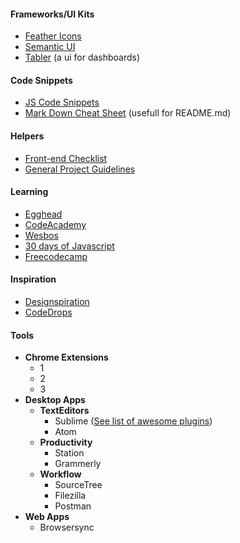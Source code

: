 #### Frameworks/UI Kits

* [Feather Icons](https://feathericons.com/)
* [Semantic UI](https://semantic-ui.com/)
* [Tabler](https://tabler.github.io/) \(a ui for dashboards\)

#### Code Snippets

* [JS Code Snippets](https://github.com/Chalarangelo/30-seconds-of-code#array-concatenation)
* [Mark Down Cheat Sheet](https://github.com/adam-p/markdown-here/wiki/Markdown-Cheatsheet) \(usefull for README.md\)

#### Helpers

* [Front-end Checklist](https://frontendchecklist.io/?ref=producthunt)
* [General Project Guidelines](https://github.com/elsewhencode/project-guidelines#readme)

#### Learning

* [Egghead](https://www.egghead.io)
* [CodeAcademy](https://www.codecademy.com/)
* [Wesbos](http://wesbos.com)
* [30 days of Javascript](https://javascript30.com/)
* [Freecodecamp](https://www.freecodecamp.org/)

#### Inspiration

* [Designspiration](https://www.designspiration.net/)
* [CodeDrops](https://tympanus.net/codrops/)

#### Tools

* **Chrome Extensions**
  * 1
  * 2
  * 3
* **Desktop Apps**
  * **TextEditors**
    * Sublime \([See list of awesome plugins](/resources/sublime-plugins-list.md)\)
    * Atom
  * **Productivity**
    * Station
    * Grammerly
  * **Workflow**
    * SourceTree
    * Filezilla
    * Postman
* **Web Apps**
  * Browsersync




